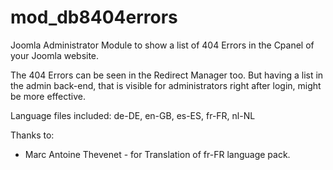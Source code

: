 # mod_db8404errors
Joomla Administrator Module to show a list of 404 Errors in the Cpanel of your Joomla website.


The 404 Errors can be seen in the Redirect Manager too. But having a list in the admin back-end, that is visible for administrators right after login, might be more effective.

Language files included: de-DE, en-GB, es-ES, fr-FR, nl-NL

Thanks to:

* Marc Antoine Thevenet - for Translation of fr-FR language pack.
